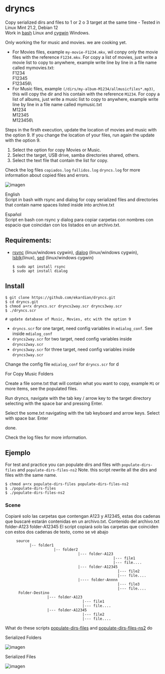 # dryncs
Copy serialized dirs and files to 1 or 2 o 3 target at the same time - Tested in Linux Mint 21.2, Debian 12\
Work in [bash](https://www.gnu.org/software/bash/) Linux and [cygwin](https://cygwin.com/) Windows.

Only working the for music and movies. we are cooking yet.

- For Movies files, example `my-movie-F1234.mkv`, wil conpy only the movie files with the reference `F1234.mkv`.
  For copy a list of movies, just write a movie list to copy to anywhere, example write line by line in a file name called mymovies.txt:\
  F1234\
  F12345\
  F123456\
- For Music files, example `(/dirs/my-album-M1234/allmusicfiles*.mp3)`, this will copy the dir and his contain with the reference `M1234`.
  For copy a list of albums,  just write a music list to copy to anywhere, example write line by line in a file name called mymusic.txt\
  M1234\
  M12345\
  M123456\

Steps
in the firsth execution, update the location of movies and music with the option 9. If you change the location of your files, run again the update with the option 9.
1. Select the option for copy Movies or Music.
2. Select the target, USB drive, samba directories shared, others.
3. Select the text file that contain the list for copy.

Check the log files `copiados.log` `fallidos.log` `dryncs.log` for more information about copied files and errors.


![imagen](https://github.com/ekardian/dryncs/assets/6296036/06476fd4-ede7-4c2c-abee-23b1990565b0)


English\
Script in bash with rsync and dialog for copy serialized files and directories that contain name spaces listed inside into archive.txt

Español\
Script en bash con rsync y dialog para copiar carpetas con nombres con espacio que coincidan con los listados en un archivo.txt.

## Requirements:
  - [rsync](https://rsync.samba.org/) (linux/windows cygwin), [dialog](https://linux.die.net/man/1/dialog) (linux/windows cygwin), [lsblk](https://www.geeksforgeeks.org/lsblk-command-in-linux-with-examples/)(linux), [sed](https://www.gnu.org/software/sed/manual/sed.html) (linux/windows cygwin)
    ````
    $ sudo apt install rsync
    $ sudo apt install dialog
    ````
## Install
````
$ git clone https://github.com/ekardian/dryncs.git
$ cd dryncs.git
$ chmod a+rx dryncs.scr dryncs2way.scr dryncs3way.scr
$ ./dryncs.scr

# update database of Music, Movies, etc with the option 9
````
 - `dryncs.scr` for one target, need config variables in `mdialog_conf`. See inside `mdialog_conf`
 - `dryncs2way.scr` for two target, need config variables inside `dryncs2way.scr`
 - `dryncs3way.scr` for three target, need config variables inside `dryncs3way.scr`

Change the config file `mdialog_conf` for `dryncs.scr`
for d


For Copy Music Folders

Create a file some.txt that will contain what you want to copy, example `M1` or more items, see the populated files.

Run dryncs, navigate with the tab key / arrow key to the target directory selecting with the space bar and pressing Enter.

Select the some.txt navigating with the tab keyboard and arrow keys. Select with space bar. Enter

done.

Check the log files for more information.

## Ejemplo
For test and practice you can populate dirs and files with `populate-dirs-files` and `populate-dirs-files-ns2`
Note. this script rewrite all the dirs and files with the same name.
````
$ chmod a+rx populate-dirs-files populate-dirs-files-ns2
$ ./populate-dirs-files
$ ./populate-dirs-files-ns2
````

### Scene
Copiaré solo las carpetas que contengan A123 y A12345, estas dos cadenas que buscaré estarán contenidas en un archivo.txt.
  Contenido del archivo.txt
    folder-A123
    folder-A12345
  El script copiará solo las carpetas que coinciden con estos dos cadenas de texto, como se vé abajo
  
````  
     source
           |-- folder1
                      |-- folder2  
                                 |--- folder-A123
                                                 |--- file1
                                                 |--- file....
                                 |--- folder-A12345
                                                   |--- file2
                                                   |--- file....
                                 |---- folder-Annnn
                                                   |--- file3
                                                   |--- file....
      Folder-Destino
                   |--- folder-A123
                                   |--- file1
                                   |--- file....
                   |--- folder-A12345
                                   |--- file2
                                   |--- file....
````                 
What do these scripts [populate-dirs-files](populate-dirs-files) and [populate-dirs-files-ns2](populate-dirs-files-ns2) do

Serialized Folders

![imagen](https://github.com/ekardian/dryncs/assets/6296036/2057ba43-383c-409f-9930-c9bc9e7c2e7b)

Serialized Files

![imagen](https://github.com/ekardian/dryncs/assets/6296036/854cd0b7-5860-44f1-8ca3-44cdfd7b81ed)

